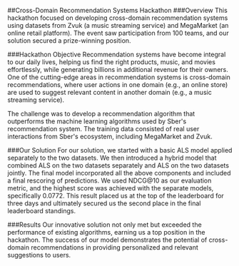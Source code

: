 ##Cross-Domain Recommendation Systems Hackathon
###Overview
This hackathon focused on developing cross-domain recommendation systems using datasets from Zvuk (a music streaming service) and MegaMarket (an online retail platform). The event saw participation from 100 teams, and our solution secured a prize-winning position.

###Hackathon Objective
Recommendation systems have become integral to our daily lives, helping us find the right products, music, and movies effortlessly, while generating billions in additional revenue for their owners. One of the cutting-edge areas in recommendation systems is cross-domain recommendations, where user actions in one domain (e.g., an online store) are used to suggest relevant content in another domain (e.g., a music streaming service).

The challenge was to develop a recommendation algorithm that outperforms the machine learning algorithms used by Sber's recommendation system. The training data consisted of real user interactions from Sber's ecosystem, including MegaMarket and Zvuk.

###Our Solution
For our solution, we started with a basic ALS model applied separately to the two datasets. We then introduced a hybrid model that combined ALS on the two datasets separately and ALS on the two datasets jointly. The final model incorporated all the above components and included a final rescoring of predictions. We used NDCG@10 as our evaluation metric, and the highest score was achieved with the separate models, specifically 0.0772. This result placed us at the top of the leaderboard for three days and ultimately secured us the second place in the final leaderboard standings.

###Results
Our innovative solution not only met but exceeded the performance of existing algorithms, earning us a top position in the hackathon. The success of our model demonstrates the potential of cross-domain recommendations in providing personalized and relevant suggestions to users.

